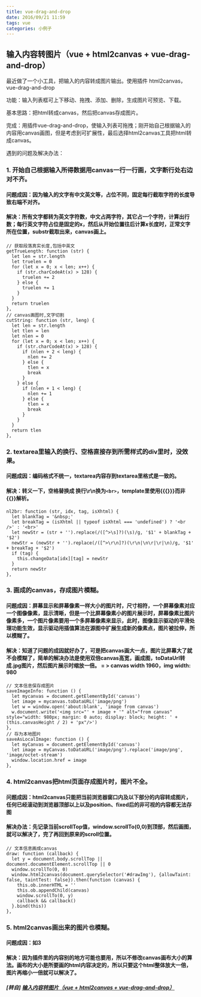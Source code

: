 ```yaml
---
title: vue-drag-and-drop
date: 2016/09/21 11:59
tags: vue
categories: 小例子
---
```


## 输入内容转图片（vue + html2canvas + vue-drag-and-drop）

最近做了一个小工具，把输入的内容转成图片输出。使用插件 html2canvas，vue-drag-and-drop  

功能：输入列表框可上下移动、拖拽、添加、删除，生成图片可预览、下载。  

基本思路：把html转成canvas，然后把canvas存成图片。  

完成：用插件vue-drag-and-drop，使输入列表可拖拽；刚开始自己根据输入的内容用canvas画图，但是考虑到可扩展性，最后选择html2canvas工具把html转成canvas。  

遇到的问题及解决办法：  

### 1\. 开始自己根据输入所得数据用canvas一行一行画，文字断行处右边对不齐。  

#### 问题成因：因为输入的文字有中文英文等，占位不同，固定每行截取字符的长度导致右端不对齐。  

#### 解决：所有文字都转为英文字符数，中文占两字符，其它占一个字符，计算出行数；每行英文字符占位是固定的x，然后从开始位置往后计算x长度时，正常文字所在位置，substr截取出来，canvas画上。  
```
// 获取段落真实长度,包括中英文
getTrueLength: function (str) {
  let len = str.length
  let truelen = 0
  for (let x = 0; x < len; x++) {
    if (str.charCodeAt(x) > 128) {
      truelen += 2
    } else {
      truelen += 1
    }
  }
  return truelen
},
// canvas画图时,文字切割
cutString: function (str, leng) {
  let len = str.length
  let tlen = len
  let nlen = 0
  for (let x = 0; x < len; x++) {
    if (str.charCodeAt(x) > 128) {
      if (nlen + 2 < leng) {
        nlen += 2
      } else {
        tlen = x
        break
      }
    } else {
      if (nlen + 1 < leng) {
        nlen += 1
      } else {
        tlen = x
        break
      }
    }
  }
  return tlen
},
```

### 2\. textarea里输入的换行、空格直接存到所需样式的div里时，没效果。  

#### 问题成因：编码格式不统一，textarea内容存到textarea里格式是一致的。  

#### 解决：转义一下，空格替换成&nbsp;换行\r\n换为`<br>`，template里使用&#123;&#123;&#123;&#125;&#125;&#125;而非&#123;&#123;&#125;&#125;解析。  

```
nl2br: function (str, idx, tag, isXhtml) {
  let blankTag = '&nbsp;'
  let breakTag = (isXhtml || typeof isXhtml === 'undefined') ? '<br />' : '<br>'
  let newStr = (str + '').replace(/([^>\s]?)(\s)/g, '$1' + blankTag + '$2')
  newStr = (newStr + '').replace(/([^>\r\n]?)(\r\n|\n\r|\r|\n)/g, '$1' + breakTag + '$2')
  if (tag) {
    this.changeData[idx][tag] = newStr
  }
  return newStr
},
```

### 3\. 画成的canvas，存成图片模糊。

#### 问题成因：屏幕显示和屏幕像素一样大小的图片时，尺寸相符，一个屏幕像素对应一个图像像素，显示清晰，但是一个比屏幕像素小的图片展示时，屏幕像素比图片像素多，一个图片像素要用一个多屏幕像素来显示，此时，图像显示驱动的平滑处理功能生效，显示驱动用插值算法在源图中扩展生成新的像素点，图片被拉伸，所以模糊了。  

#### 解决：知道了问题的成因就好办了，可是把canvas画大一点，图片比屏幕大了就不会模糊了，简单的解决办法是使用双倍canvas高宽，画成图，toDataUrl转成.jpg图片，然后图片展示时缩放一倍。 = > canvas width 1960，img width: 980  

```
// 文本信息保存成图片
saveImageInfo: function () {
  let mycanvas = document.getElementById('canvas')
  let image = mycanvas.toDataURL('image/png')
  let w = window.open('about:blank', 'image from canvas')
  w.document.write('<img src="' + image + '" alt="from canvas" style="width: 980px; margin: 0 auto; display: block; height: ' + (this.canvasHeight / 2) + 'px"/>')
},
// 存为本地图片
saveAsLocalImage: function () {
  let myCanvas = document.getElementById('canvas')
  let image = myCanvas.toDataURL('image/png').replace('image/png', 'image/octet-stream')
  window.location.href = image
},
```

### 4. html2canvas把html页面存成图片时，图片不全。

#### 问题成因：html2canvas只能把当前浏览器窗口内及以下部分的内容转成图片，任何已经滚动到浏览器顶部以上以及position、fixed后的非可视的内容都无法存图  

#### 解决办法：先记录当前scrollTop值，window.scrollTo(0,0)到顶部，然后画图，就可以解决了，完了再回到原来的scroll位置。  

```
// 文本信息画成canvas
draw: function (callback) {
  let y = document.body.scrollTop || document.documentElement.scrollTop || 0
  window.scrollTo(0, 0)
  window.html2canvas(document.querySelector('#drawImg'), {allowTaint: false, taintTest: false}).then(function (canvas) {
    this.ob.innerHTML = ''
    this.ob.appendChild(canvas)
    window.scrollTo(0, y)
    callback && callback()
  }.bind(this))
},
```

### 5. html2canvas画出来的图片也模糊。

#### 问题成因：如3  

#### 解决：因为插件里的内容别的地方可能也要用，所以不修改canvas画布大小的算法。画布的大小是所要画的html内容决定的，所以只要这个html整体放大一倍，图片再缩小一倍就可以解决了。  

##### [转自] [输入内容转图片（vue + html2canvas + vue-drag-and-drop）](https://my.oschina.net/luweiweiwei/blog/749569)